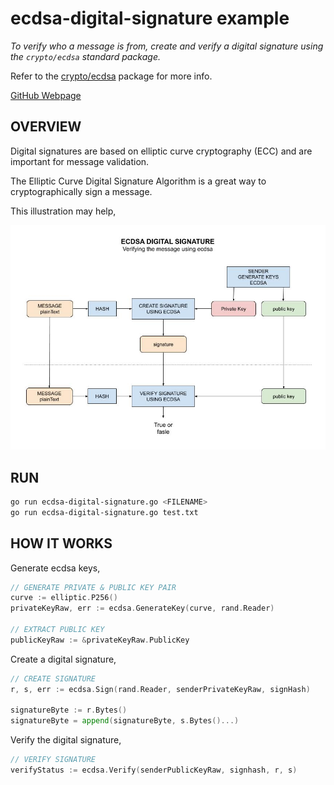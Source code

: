 # ecdsa-digital-signature example

_To verify who a message is from,
create and verify a digital signature using the
`crypto/ecdsa` standard package._

Refer to the
[crypto/ecdsa](https://golang.org/pkg/crypto/ecdsa/)
package for more info.

[GitHub Webpage](https://jeffdecola.github.io/my-go-examples/)

## OVERVIEW

Digital signatures are based on elliptic curve cryptography (ECC) and
are important for message validation.

The Elliptic Curve Digital Signature Algorithm
is a great way to cryptographically sign a message.

This illustration may help,

![IMAGE - ecdsa-digital-signature.jpg - IMAGE](/docs/pics/cryptography/ecdsa-digital-signature.jpg)

## RUN

```bash
go run ecdsa-digital-signature.go <FILENAME>
go run ecdsa-digital-signature.go test.txt
```

## HOW IT WORKS

Generate ecdsa keys,

```go
// GENERATE PRIVATE & PUBLIC KEY PAIR
curve := elliptic.P256()
privateKeyRaw, err := ecdsa.GenerateKey(curve, rand.Reader)

// EXTRACT PUBLIC KEY
publicKeyRaw := &privateKeyRaw.PublicKey
```

Create a digital signature,

```go
// CREATE SIGNATURE
r, s, err := ecdsa.Sign(rand.Reader, senderPrivateKeyRaw, signHash)

signatureByte := r.Bytes()
signatureByte = append(signatureByte, s.Bytes()...)
```

Verify the digital signature,

```go
// VERIFY SIGNATURE
verifyStatus := ecdsa.Verify(senderPublicKeyRaw, signhash, r, s)
```
